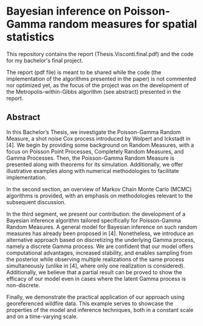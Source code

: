 # Bayesian inference on Poisson-Gamma random measures for spatial statistics
This repository contains the report (Thesis.Visconti.final.pdf) and the code for my bachelor's final project. 

The report (pdf file) is meant to be shared while the code (the implementation of the algorithms presented in the paper) is not commented nor optimized yet, as the focus of the project was on the development of the Metropolis-within-Gibbs algorithm (see abstract) presented in the report. 

## Abstract

In this Bachelor’s Thesis, we investigate the Poisson-Gamma Random Measure, a shot noise Cox process introduced by Wolpert and Ickstadt in [4]. We begin by providing some background on Random Measures, with a focus on Poisson Point Processes, Completely Random Measures, and Gamma Processes. Then, the Poisson-Gamma Random Measure is presented along with theorems for its simulation. Additionally, we offer illustrative examples along with numerical methodologies to facilitate implementation.

In the second section, an overview of Markov Chain Monte Carlo (MCMC) algorithms is provided, with an emphasis on methodologies relevant to the subsequent discussion.

In the third segment, we present our contribution: the development of a Bayesian inference algorithm tailored specifically for Poisson-Gamma Random Measures.
A general model for Bayesian inference on such random measures has already been proposed in [4]. Nonetheless, we introduce an alternative approach based on discretizing the underlying Gamma process, namely a discrete Gamma process. We are confident that our model offers computational advantages, increased stability, and enables sampling from the posterior while observing multiple realizations of the same process simultaneously (unlike in [4], where only one realization is considered). Additionally, we believe that a partial result can be proved to show the efficacy of our model even in cases where the latent Gamma process is non-discrete.

Finally, we demonstrate the practical application of our approach using georeferenced wildfire data. This example serves to showcase the properties of the model and inference techniques, both in a constant scale and on a time-varying scale.

